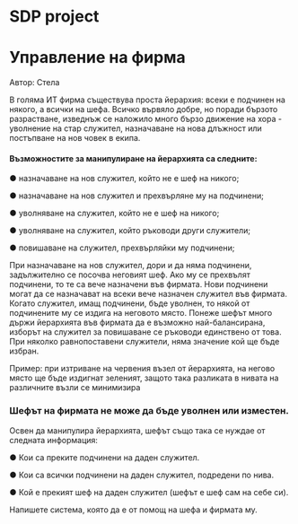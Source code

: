 # SDP project
# Управление на фирма 
Автор: Стела 
 
В голяма ИТ фирма съществува проста йерархия: всеки е подчинен на някого, а всички на шефа. Всичко вървяло добре, но поради бързото разрастване, изведнъж се наложило много бързо движение на хора - уволнение на стар служител, назначаване на нова длъжност или постъпване на нов човек в екипа.  
 
#### Възможностите за манипулиране на йерархията са следните: 

● назначаване на нов служител, който не е шеф на никого; 

● назначаване на нов служител и прехвърляне му на подчинени; 

● уволняване на служител, който не е шеф на никого; 

● уволняване на служител, който ръководи други служители; 

● повишаване на служител, прехвърляйки му подчинени; 
 
При назначаване на нов служител, дори и да няма подчинени, задължително се посочва неговият шеф. Ако му се прехвълят подчинени, то те са вече назначени във фирмата. Нови подчинени могат да се назначават на всеки вече назначен служител във фирмата. Когато служител, имащ подчинени, бъде уволнен, то някой от подчинените му се издига на неговото място. Понеже шефът много държи йерархията във фирмата да е възможно най-балансирана, изборът на служител за повишаване се ръководи единствено от това. При няколко равнопоставени служители, няма значение кой ще бъде избран. 
 
Пример: при изтриване на червения възел от йерархията, на негово място ще бъде издигнат зеленият, защото така разликата в нивата на различните възли се минимизира 
 
### Шефът на фирмата не може да бъде уволнен или изместен. 
 
Освен да манипулира йерархията, шефът също така се нуждае от следната информация: 

● Кои са преките подчинени на даден служител. 

● Кои са всички подчинени на даден служител, подредени по нива.  

● Кой е прекият шеф на даден служител (шефът е шеф сам на себе си). 
 
Напишете система, която да е от помощ на шефа и фирмата му. 
 
 
